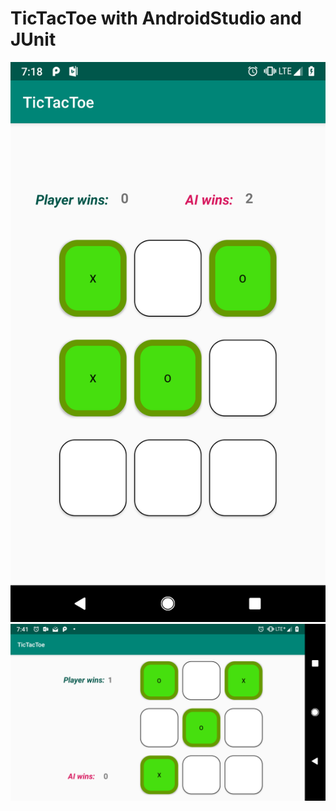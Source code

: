 # TicTacToe with AndroidStudio and JUnit

![](https://github.com/zywkloo/TicTacToe/raw/master/QQ20190228-1.png)
![](https://github.com/zywkloo/TicTacToe/raw/master/QQ20190228-0.png)
